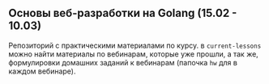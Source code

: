 ## Основы веб-разработки на Golang (15.02 - 10.03)

Репозиторий с практическими материалами по курсу. в `current-lessons` можно найти материалы 
по вебинарам, которые уже прошли, а так же, формулировки домашних заданий к вебинарам (папочка `hw` для в каждом вебинаре).
